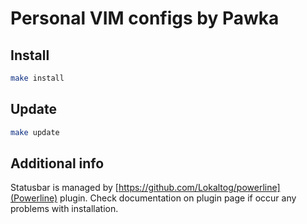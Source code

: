 # Personal VIM configs by Pawka

## Install

``` sh
make install
```

## Update

``` sh
make update
```

## Additional info

Statusbar is managed by [https://github.com/Lokaltog/powerline](Powerline)
plugin. Check documentation on plugin page if occur any problems with
installation.
